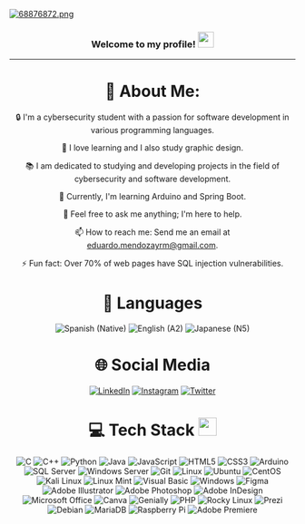 [![68876872.png](https://i.postimg.cc/7Z9mXHVB/68876872.png)](https://postimg.cc/JsyNzWSJ)
<h3 align="center">
  Welcome to my profile!
  <img src="https://media.giphy.com/media/hvRJCLFzcasrR4ia7z/giphy.gif" width="28">
</h3>

---
<div align="center">


# 💫 About Me:
🔒 I'm a cybersecurity student with a passion for software development in various programming languages.

🚀 I love learning and I also study graphic design.

📚 I am dedicated to studying and developing projects in the field of cybersecurity and software development.

🌱 Currently, I'm learning Arduino and Spring Boot.

💬 Feel free to ask me anything; I'm here to help.

📫 How to reach me: Send me an email at eduardo.mendozayrm@gmail.com.

⚡ Fun fact: Over 70% of web pages have SQL injection vulnerabilities.

# 📗 Languages
![Spanish (Native)](https://img.shields.io/badge/Spanish-🟢%20Native-brightgreen?style=for-the-badge)
![English (A2)](https://img.shields.io/badge/English-🟡%20A2-yellow?style=for-the-badge)
![Japanese (N5)](https://img.shields.io/badge/Japanese-🔴%20N5-red?style=for-the-badge)



# 🌐 Social Media
[![LinkedIn](https://img.shields.io/badge/LinkedIn-%230077B5.svg?logo=LinkedIn&logoColor=white)](https://www.linkedin.com/in/eduardo-ecsamaniego/)
[![Instagram](https://img.shields.io/badge/Instagram-%23E4405F.svg?logo=Instagram&logoColor=white)](https://www.instagram.com/im_yuruoficial/)
[![Twitter](https://img.shields.io/badge/Twitter-%231DA1F2.svg?logo=Twitter&logoColor=white)](https://twitter.com/YuruUwU)




# 💻 Tech Stack <img src="https://media2.giphy.com/media/QssGEmpkyEOhBCb7e1/giphy.gif?cid=ecf05e47a0n3gi1bfqntqmob8g9aid1oyj2wr3ds3mg700bl&rid=giphy.gif" width="32px">

![C](https://img.shields.io/badge/C-%2300599C.svg?style=for-the-badge&logo=c&logoColor=white)
![C++](https://img.shields.io/badge/C++-%2300599C.svg?style=for-the-badge&logo=c%2B%2B&logoColor=white)
![Python](https://img.shields.io/badge/Python-%233776AB.svg?style=for-the-badge&logo=python&logoColor=white)
![Java](https://img.shields.io/badge/Java-%23ED8B00.svg?style=for-the-badge&logo=java&logoColor=white)
![JavaScript](https://img.shields.io/badge/JavaScript-%23F7DF1E.svg?style=for-the-badge&logo=javascript&logoColor=black)
![HTML5](https://img.shields.io/badge/HTML5-%23E34F26.svg?style=for-the-badge&logo=html5&logoColor=white)
![CSS3](https://img.shields.io/badge/CSS3-%231572B6.svg?style=for-the-badge&logo=css3&logoColor=white)
![Arduino](https://img.shields.io/badge/Arduino-%2300979D.svg?style=for-the-badge&logo=arduino&logoColor=white)
![SQL Server](https://img.shields.io/badge/SQL%20Server-%23CC2927.svg?style=for-the-badge&logo=microsoft%20sql%20server&logoColor=white)
![Windows Server](https://img.shields.io/badge/Windows%20Server-%230079D6.svg?style=for-the-badge&logo=windows%20server&logoColor=white)
![Git](https://img.shields.io/badge/Git-%23F05032.svg?style=for-the-badge&logo=git&logoColor=white)
![Linux](https://img.shields.io/badge/Linux-%23FCC624.svg?style=for-the-badge&logo=linux&logoColor=black)
![Ubuntu](https://img.shields.io/badge/Ubuntu-%23E95420.svg?style=for-the-badge&logo=ubuntu&logoColor=white)
![CentOS](https://img.shields.io/badge/CentOS-%23262C3A.svg?style=for-the-badge&logo=centos&logoColor=white)
![Kali Linux](https://img.shields.io/badge/Kali%20Linux-%2333AADD.svg?style=for-the-badge&logo=kali%20linux&logoColor=white)
![Linux Mint](https://img.shields.io/badge/Linux%20Mint-%2388B04B.svg?style=for-the-badge&logo=linux%20mint&logoColor=white)
![Visual Basic](https://img.shields.io/badge/Visual%20Basic-%2300458C.svg?style=for-the-badge&logo=.net&logoColor=white)
![Windows](https://img.shields.io/badge/Windows-%230078D6.svg?style=for-the-badge&logo=windows&logoColor=white)
![Figma](https://img.shields.io/badge/Figma-%23F24E1E.svg?style=for-the-badge&logo=figma&logoColor=white)
![Adobe Illustrator](https://img.shields.io/badge/Adobe%20Illustrator-%23FF9A00.svg?style=for-the-badge&logo=adobe%20illustrator&logoColor=white)
![Adobe Photoshop](https://img.shields.io/badge/Adobe%20Photoshop-%2331A8FF.svg?style=for-the-badge&logo=adobe%20photoshop&logoColor=white)
![Adobe InDesign](https://img.shields.io/badge/Adobe%20InDesign-%23FF3366.svg?style=for-the-badge&logo=adobe%20indesign&logoColor=white)
![Microsoft Office](https://img.shields.io/badge/Microsoft%20Office-%23D83B01.svg?style=for-the-badge&logo=microsoft%20office&logoColor=white)
![Canva](https://img.shields.io/badge/Canva-%2300C4CC.svg?style=for-the-badge&logo=Canva&logoColor=white)
![Genially](https://img.shields.io/badge/Genially-%23E1463E.svg?style=for-the-badge&logo=genially&logoColor=white)
![PHP](https://img.shields.io/badge/PHP-%23777BB4.svg?style=for-the-badge&logo=php&logoColor=white)
![Rocky Linux](https://img.shields.io/badge/Rocky%20Linux-%23266948.svg?style=for-the-badge&logo=rocky%20linux&logoColor=white)
![Prezi](https://img.shields.io/badge/Prezi-%23000000.svg?style=for-the-badge&logo=prezi&logoColor=white)
![Debian](https://img.shields.io/badge/Debian-%23A81D33.svg?style=for-the-badge&logo=debian&logoColor=white)
![MariaDB](https://img.shields.io/badge/MariaDB-%23003528.svg?style=for-the-badge&logo=mariadb&logoColor=white)
![Raspberry Pi](https://img.shields.io/badge/Raspberry%20Pi-%23C51A4A.svg?style=for-the-badge&logo=raspberry%20pi&logoColor=white)
![Adobe Premiere](https://img.shields.io/badge/Adobe%20Premiere-%23000000.svg?style=for-the-badge&logo=adobe%20premiere%20pro&logoColor=white)
